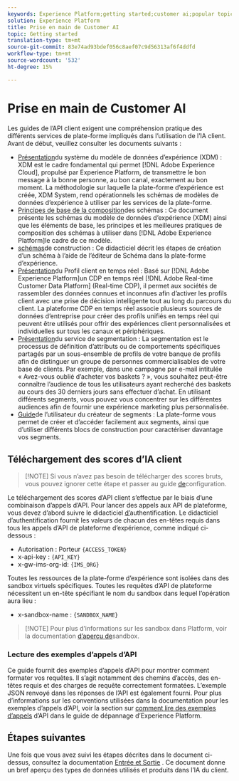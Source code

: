 ```yaml
---
keywords: Experience Platform;getting started;customer ai;popular topics
solution: Experience Platform
title: Prise en main de Customer AI
topic: Getting started
translation-type: tm+mt
source-git-commit: 83e74ad93bdef056c8aef07c9d56313af6f4ddfd
workflow-type: tm+mt
source-wordcount: '532'
ht-degree: 15%

---
```



# Prise en main de Customer AI

Les guides de l’API client exigent une compréhension pratique des différents services de plate-forme impliqués dans l’utilisation de l’IA client. Avant de début, veuillez consulter les documents suivants :

- [Présentation](../../xdm/home.md)du système du modèle de données d’expérience (XDM) : XDM est le cadre fondamental qui permet [!DNL Adobe Experience Cloud], propulsé par Experience Platform, de transmettre le bon message à la bonne personne, au bon canal, exactement au bon moment. La méthodologie sur laquelle la plate-forme d’expérience est créée, XDM System, rend opérationnels les schémas de modèles de données d’expérience à utiliser par les services de la plate-forme.
- [Principes de base de la composition](../../xdm/schema/composition.md)des schémas : Ce document présente les schémas du modèle de données d’expérience (XDM) ainsi que les éléments de base, les principes et les meilleures pratiques de composition des schémas à utiliser dans [!DNL Adobe Experience Platform]le cadre de ce modèle.
- [schémas](../../xdm/tutorials/create-schema-ui.md)de construction : Ce didacticiel décrit les étapes de création d’un schéma à l’aide de l’éditeur de Schéma dans la plate-forme d’expérience.
- [Présentation](../../rtcdp/overview.md)du Profil client en temps réel : Basé sur [!DNL Adobe Experience Platform]un CDP en temps réel [!DNL Adobe Real-time Customer Data Platform] (Real-time CDP), il permet aux sociétés de rassembler des données connues et inconnues afin d’activer les profils client avec une prise de décision intelligente tout au long du parcours du client. La plateforme CDP en temps réel associe plusieurs sources de données d’entreprise pour créer des profils unifiés en temps réel qui peuvent être utilisés pour offrir des expériences client personnalisées et individuelles sur tous les canaux et périphériques.
- [Présentation](../../segmentation/home.md)du service de segmentation : La segmentation est le processus de définition d’attributs ou de comportements spécifiques partagés par un sous-ensemble de profils de votre banque de profils afin de distinguer un groupe de personnes commercialisables de votre base de clients. Par exemple, dans une campagne par e-mail intitulée « Avez-vous oublié d’acheter vos baskets ? », vous souhaitez peut-être connaître l’audience de tous les utilisateurs ayant recherché des baskets au cours des 30 derniers jours sans effectuer d’achat. En utilisant différents segments, vous pouvez vous concentrer sur les différentes audiences afin de fournir une expérience marketing plus personnalisée.
- [Guide](../../segmentation/tutorials/create-a-segment.md)de l’utilisateur du créateur de segments : La plate-forme vous permet de créer et d’accéder facilement aux segments, ainsi que d’utiliser différents blocs de construction pour caractériser davantage vos segments.

## Téléchargement des scores d’IA client

>[!NOTE] Si vous n’avez pas besoin de télécharger des scores bruts, vous pouvez ignorer cette étape et passer au guide [de](./user-guide/configure.md)configuration.

Le téléchargement des scores d’API client s’effectue par le biais d’une combinaison d’appels d’API. Pour lancer des appels aux API de plateforme, vous devez d’abord suivre le didacticiel [d’](../../tutorials/authentication.md)authentification. Le didacticiel d’authentification fournit les valeurs de chacun des en-têtes requis dans tous les appels d’API de plateforme d’expérience, comme indiqué ci-dessous :

- Autorisation : Porteur `{ACCESS_TOKEN}`
- x-api-key : `{API_KEY}`
- x-gw-ims-org-id: `{IMS_ORG}`

Toutes les ressources de la plate-forme d’expérience sont isolées dans des sandbox virtuels spécifiques. Toutes les requêtes d’API de plateforme nécessitent un en-tête spécifiant le nom du sandbox dans lequel l’opération aura lieu :

- x-sandbox-name : `{SANDBOX_NAME}`

>[!NOTE] Pour plus d’informations sur les sandbox dans Platform, voir la documentation [d’aperçu de](../../sandboxes/home.md)sandbox.

### Lecture des exemples d’appels d’API

Ce guide fournit des exemples d’appels d’API pour montrer comment formater vos requêtes. Il s’agit notamment des chemins d’accès, des en-têtes requis et des charges de requête correctement formatées. L’exemple JSON renvoyé dans les réponses de l’API est également fourni. Pour plus d’informations sur les conventions utilisées dans la documentation pour les exemples d’appels d’API, voir la section sur [comment lire des exemples d’appels](../../landing/troubleshooting.md) d’API dans le guide de dépannage d’Experience Platform.

## Étapes suivantes

Une fois que vous avez suivi les étapes décrites dans le document ci-dessus, consultez la documentation [Entrée et Sortie](./input-output.md) . Ce document donne un bref aperçu des types de données utilisés et produits dans l’IA du client.